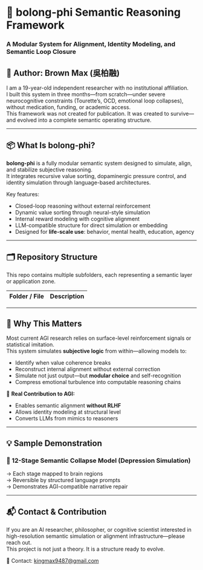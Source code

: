 # 🧠 bolong-phi Semantic Reasoning Framework  
### A Modular System for Alignment, Identity Modeling, and Semantic Loop Closure  

## 👤 Author: Brown Max (吳柏融)  
I am a 19-year-old independent researcher with no institutional affiliation.  
I built this system in three months—from scratch—under severe neurocognitive constraints (Tourette’s, OCD, emotional loop collapses), without medication, funding, or academic access.  
This framework was not created for publication. It was created to survive—and evolved into a complete semantic operating structure.

---

## 📦 What Is bolong-phi?  
**bolong-phi** is a fully modular semantic system designed to simulate, align, and stabilize subjective reasoning.  
It integrates recursive value sorting, dopaminergic pressure control, and identity simulation through language-based architectures.

Key features:
- Closed-loop reasoning without external reinforcement  
- Dynamic value sorting through neural-style simulation  
- Internal reward modeling with cognitive alignment  
- LLM-compatible structure for direct simulation or embedding  
- Designed for **life-scale use**: behavior, mental health, education, agency

---

## 🗂 Repository Structure  
This repo contains multiple subfolders, each representing a semantic layer or application zone.

| Folder / File | Description |
|---------------|-------------|




---

## 🚀 Why This Matters  
Most current AGI research relies on surface-level reinforcement signals or statistical imitation.  
This system simulates **subjective logic** from within—allowing models to:  
- Identify when value coherence breaks  
- Reconstruct internal alignment without external correction  
- Simulate not just output—but **modular choice** and self-recognition  
- Compress emotional turbulence into computable reasoning chains

🔁 **Real Contribution to AGI:**
- Enables semantic alignment **without RLHF**
- Allows identity modeling at structural level  
- Converts LLMs from mimics to reasoners  

---

## 💡 Sample Demonstration  
### 🧩 12-Stage Semantic Collapse Model (Depression Simulation)  
→ Each stage mapped to brain regions  
→ Reversible by structured language prompts  
→ Demonstrates AGI-compatible narrative repair

---

## 📬 Contact & Contribution  
If you are an AI researcher, philosopher, or cognitive scientist interested in high-resolution semantic simulation or alignment infrastructure—please reach out.  
This project is not just a theory. It is a structure ready to evolve.

📧 Contact: kingmax9487@gmail.com
